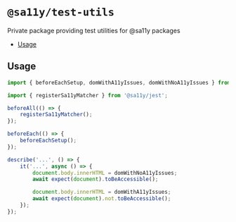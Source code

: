 # `@sa11y/test-utils`

Private package providing test utilities for @sa11y packages

<!-- START doctoc generated TOC please keep comment here to allow auto update -->
<!-- DON'T EDIT THIS SECTION, INSTEAD RE-RUN doctoc TO UPDATE -->


- [Usage](#usage)

<!-- END doctoc generated TOC please keep comment here to allow auto update -->

## Usage

```javascript
import { beforeEachSetup, domWithA11yIssues, domWithNoA11yIssues } from '@sa11y/test-utils';

import { registerSa11yMatcher } from '@sa11y/jest';

beforeAll(() => {
    registerSa11yMatcher();
});

beforeEach(() => {
    beforeEachSetup();
});

describe('...', () => {
    it('...', async () => {
        document.body.innerHTML = domWithNoA11yIssues;
        await expect(document).toBeAccessible();

        document.body.innerHTML = domWithA11yIssues;
        await expect(document).not.toBeAccessible();
    });
});
```
